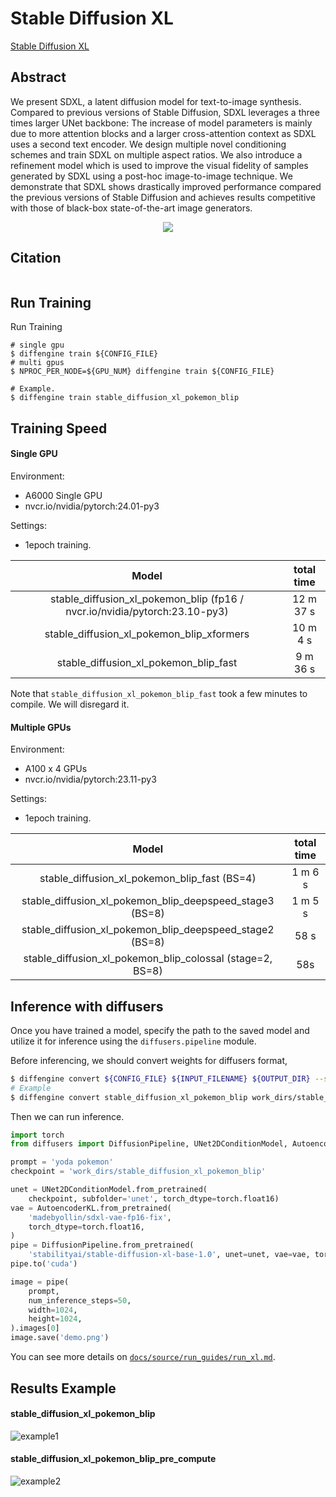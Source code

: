 # Stable Diffusion XL

[Stable Diffusion XL](https://arxiv.org/abs/2307.01952)

## Abstract

We present SDXL, a latent diffusion model for text-to-image synthesis. Compared to previous versions of Stable Diffusion, SDXL leverages a three times larger UNet backbone: The increase of model parameters is mainly due to more attention blocks and a larger cross-attention context as SDXL uses a second text encoder. We design multiple novel conditioning schemes and train SDXL on multiple aspect ratios. We also introduce a refinement model which is used to improve the visual fidelity of samples generated by SDXL using a post-hoc image-to-image technique. We demonstrate that SDXL shows drastically improved performance compared the previous versions of Stable Diffusion and achieves results competitive with those of black-box state-of-the-art image generators.

<div align=center>
<img src="https://github.com/okotaku/diffengine/assets/24734142/27d4ebad-5705-4500-826f-41f425a08c0d"/>
</div>

## Citation

```
```

## Run Training

Run Training

```
# single gpu
$ diffengine train ${CONFIG_FILE}
# multi gpus
$ NPROC_PER_NODE=${GPU_NUM} diffengine train ${CONFIG_FILE}

# Example.
$ diffengine train stable_diffusion_xl_pokemon_blip
```

## Training Speed

#### Single GPU

Environment:

- A6000 Single GPU
- nvcr.io/nvidia/pytorch:24.01-py3

Settings:

- 1epoch training.

|                                   Model                                    | total time |
| :------------------------------------------------------------------------: | :--------: |
| stable_diffusion_xl_pokemon_blip (fp16 / nvcr.io/nvidia/pytorch:23.10-py3) | 12 m 37 s  |
|                 stable_diffusion_xl_pokemon_blip_xformers                  |  10 m 4 s  |
|                   stable_diffusion_xl_pokemon_blip_fast                    |  9 m 36 s  |

Note that `stable_diffusion_xl_pokemon_blip_fast` took a few minutes to compile. We will disregard it.

#### Multiple GPUs

Environment:

- A100 x 4 GPUs
- nvcr.io/nvidia/pytorch:23.11-py3

Settings:

- 1epoch training.

|                           Model                           | total time |
| :-------------------------------------------------------: | :--------: |
|       stable_diffusion_xl_pokemon_blip_fast (BS=4)        |  1 m 6 s   |
| stable_diffusion_xl_pokemon_blip_deepspeed_stage3 (BS=8)  |  1 m 5 s   |
| stable_diffusion_xl_pokemon_blip_deepspeed_stage2 (BS=8)  |    58 s    |
| stable_diffusion_xl_pokemon_blip_colossal (stage=2, BS=8) |    58s     |

## Inference with diffusers

Once you have trained a model, specify the path to the saved model and utilize it for inference using the `diffusers.pipeline` module.

Before inferencing, we should convert weights for diffusers format,

```bash
$ diffengine convert ${CONFIG_FILE} ${INPUT_FILENAME} ${OUTPUT_DIR} --save-keys ${SAVE_KEYS}
# Example
$ diffengine convert stable_diffusion_xl_pokemon_blip work_dirs/stable_diffusion_xl_pokemon_blip/epoch_50.pth work_dirs/stable_diffusion_xl_pokemon_blip --save-keys unet
```

Then we can run inference.

```py
import torch
from diffusers import DiffusionPipeline, UNet2DConditionModel, AutoencoderKL

prompt = 'yoda pokemon'
checkpoint = 'work_dirs/stable_diffusion_xl_pokemon_blip'

unet = UNet2DConditionModel.from_pretrained(
    checkpoint, subfolder='unet', torch_dtype=torch.float16)
vae = AutoencoderKL.from_pretrained(
    'madebyollin/sdxl-vae-fp16-fix',
    torch_dtype=torch.float16,
)
pipe = DiffusionPipeline.from_pretrained(
    'stabilityai/stable-diffusion-xl-base-1.0', unet=unet, vae=vae, torch_dtype=torch.float16)
pipe.to('cuda')

image = pipe(
    prompt,
    num_inference_steps=50,
    width=1024,
    height=1024,
).images[0]
image.save('demo.png')
```

You can see more details on [`docs/source/run_guides/run_xl.md`](../../docs/source/run_guides/run_xl.md#inference-with-diffusers).

## Results Example

#### stable_diffusion_xl_pokemon_blip

![example1](https://github.com/okotaku/diffengine/assets/24734142/dd04fb22-64fb-4c4f-8164-b8391d94abab)

#### stable_diffusion_xl_pokemon_blip_pre_compute

![example2](https://github.com/okotaku/diffengine/assets/24734142/5da59a56-ce36-48cc-b113-007f8b9faeba)
